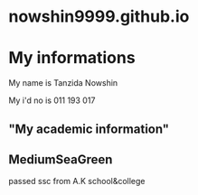 # nowshin9999.github.io
<html>
 <head>
   <title>MY informations</title>
  </head>
  <body>
    <h1>My informations</h1>
    <p>My name is Tanzida Nowshin</p>
   <p> My i'd no is 011 193 017</p>
    </body>
 <head>
  <title>My Academic information</title>
 </head>
 <body>
       <h2>"My academic information"</h2>
  <h2 style="background-color:Mediumseareen;">MediumSeaGreen</h2>
       <p>passed ssc from A.K school&college</p>
 </body>
       
    
</html>
